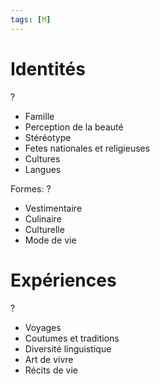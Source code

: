 ```yaml
---
tags: [M] 
---
```



# Identités
?
- Famille
- Perception de la beauté
- Stéréotype
- Fetes nationales et religieuses
- Cultures
- Langues

Formes:
?
- Vestimentaire
- Culinaire
- Culturelle
- Mode de vie


# Expériences
?
- Voyages
- Coutumes et traditions
- Diversité linguistique
- Art de vivre
- Récits de vie

